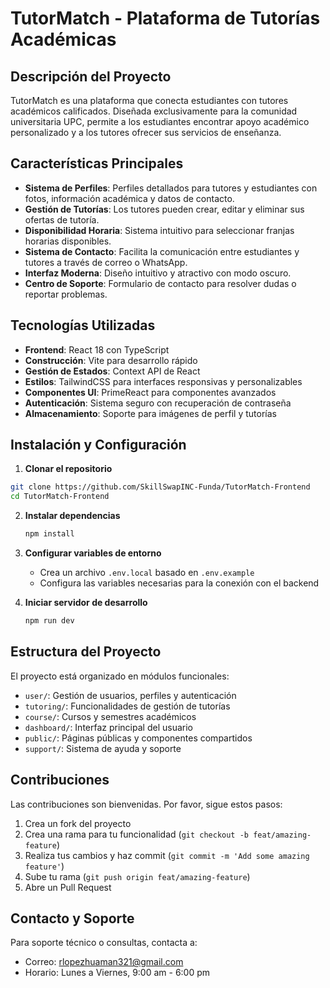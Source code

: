 # TutorMatch - Plataforma de Tutorías Académicas

## Descripción del Proyecto

TutorMatch es una plataforma que conecta estudiantes con tutores académicos calificados. Diseñada exclusivamente para la comunidad universitaria UPC, permite a los estudiantes encontrar apoyo académico personalizado y a los tutores ofrecer sus servicios de enseñanza. 

## Características Principales

- **Sistema de Perfiles**: Perfiles detallados para tutores y estudiantes con fotos, información académica y datos de contacto.
- **Gestión de Tutorías**: Los tutores pueden crear, editar y eliminar sus ofertas de tutoría.
- **Disponibilidad Horaria**: Sistema intuitivo para seleccionar franjas horarias disponibles.
- **Sistema de Contacto**: Facilita la comunicación entre estudiantes y tutores a través de correo o WhatsApp.
- **Interfaz Moderna**: Diseño intuitivo y atractivo con modo oscuro.
- **Centro de Soporte**: Formulario de contacto para resolver dudas o reportar problemas.

## Tecnologías Utilizadas

- **Frontend**: React 18 con TypeScript
- **Construcción**: Vite para desarrollo rápido
- **Gestión de Estados**: Context API de React
- **Estilos**: TailwindCSS para interfaces responsivas y personalizables
- **Componentes UI**: PrimeReact para componentes avanzados
- **Autenticación**: Sistema seguro con recuperación de contraseña
- **Almacenamiento**: Soporte para imágenes de perfil y tutorías

## Instalación y Configuración

1. **Clonar el repositorio**
  ```bash
  git clone https://github.com/SkillSwapINC-Funda/TutorMatch-Frontend
  cd TutorMatch-Frontend
  ```

2. **Instalar dependencias**
   ```bash
   npm install
   ```

3. **Configurar variables de entorno**
   - Crea un archivo `.env.local` basado en `.env.example`
   - Configura las variables necesarias para la conexión con el backend

4. **Iniciar servidor de desarrollo**
   ```bash
   npm run dev
   ```

## Estructura del Proyecto

El proyecto está organizado en módulos funcionales:
- `user/`: Gestión de usuarios, perfiles y autenticación
- `tutoring/`: Funcionalidades de gestión de tutorías
- `course/`: Cursos y semestres académicos
- `dashboard/`: Interfaz principal del usuario
- `public/`: Páginas públicas y componentes compartidos
- `support/`: Sistema de ayuda y soporte

## Contribuciones

Las contribuciones son bienvenidas. Por favor, sigue estos pasos:
1. Crea un fork del proyecto
2. Crea una rama para tu funcionalidad (`git checkout -b feat/amazing-feature`)
3. Realiza tus cambios y haz commit (`git commit -m 'Add some amazing feature'`)
4. Sube tu rama (`git push origin feat/amazing-feature`)
5. Abre un Pull Request

## Contacto y Soporte

Para soporte técnico o consultas, contacta a:
- Correo: rlopezhuaman321@gmail.com
- Horario: Lunes a Viernes, 9:00 am - 6:00 pm
